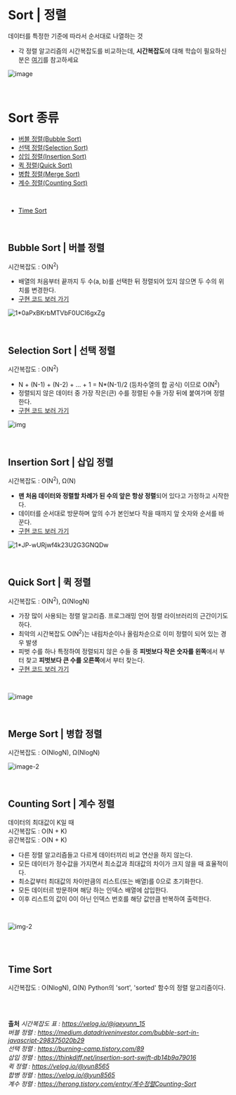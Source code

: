 # Sort | 정렬
데이터를 특정한 기준에 따라서 순서대로 나열하는 것
- 각 정렬 알고리즘의 시간복잡도를 비교하는데, **시간복잡도**에 대해 학습이 필요하신 분은 [여기](https://seen-young.tistory.com/46#c2)를 참고하세요

![image](https://gmlwjd9405.github.io/images/algorithm-quick-sort/sort-time-complexity.png)


<br>

# Sort 종류
- [버블 정렬(Bubble Sort)](#bubble-sort--버블-정렬)
- [선택 정렬(Selection Sort)](#selection-sort--선택-정렬)
- [삽입 정렬(Insertion Sort)](#insertion-sort--삽입-정렬)
- [퀵 정렬(Quick Sort)](#quick-sort--퀵-정렬)
- [병합 정렬(Merge Sort)](#merge-sort--병합-정렬)
- [계수 정렬(Counting Sort)](#counting-sort--계수-정렬)

<br>

- [Time Sort](#time-sort)




<br>

## Bubble Sort | 버블 정렬
시간복잡도 : O(N<sup>2</sup>)  

- 배열의 처음부터 끝까지 두 수(a, b)를 선택한 뒤 정렬되어 있지 않으면 두 수의 위치를 변경한다.
- [구현 코드 보러 가기](https://github.com/kseenyoung/coding-test-with-python/blob/main/정렬/Bubble%20Sort.py)

![1*0aPxBKrbMTVbF0UCI6gxZg](https://user-images.githubusercontent.com/65147869/233764423-1c701a84-bf4c-4f54-8624-44e10b455e80.gif)










<br>

## Selection Sort | 선택 정렬
시간복잡도 : O(N<sup>2</sup>)

- N + (N-1) + (N-2) + ... + 1 = N*(N-1)/2 (등차수열의 합 공식) 이므로 O(N<sup>2</sup>)
- 정렬되지 않은 데이터 중 가장 작은(큰) 수를 정렬된 수들 가장 뒤에 붙여가며 정렬한다.
- [구현 코드 보러 가기](https://github.com/kseenyoung/coding-test-with-python/blob/main/%EC%A0%95%EB%A0%AC/Selection%20Sort.py)

![img](https://user-images.githubusercontent.com/65147869/233765223-a2060a2a-7928-4a1e-8eea-d2429289c049.gif)







<br>

## Insertion Sort | 삽입 정렬
시간복잡도 : O(N<sup>2</sup>), Ω(N)

- **맨 처음 데이터와 정렬할 차례가 된 수의 앞은 항상 정렬**되어 있다고 가정하고 시작한다.  
- 데이터를 순서대로 방문하며 앞의 수가 본인보다 작을 때까지 앞 숫자와 순서를 바꾼다.
- [구현 코드 보러 가기](https://github.com/kseenyoung/coding-test-with-python/blob/main/%EC%A0%95%EB%A0%AC/Insertion%20Sort.py)

![1*JP-wURjwf4k23U2G3GNQDw](https://user-images.githubusercontent.com/65147869/233765261-fae8f5ae-c6a0-40b4-b7f9-6da056203e4a.gif)







<br>

## Quick Sort | 퀵 정렬
시간복잡도 : O(N<sup>2</sup>), Ω(NlogN)
- 가장 많이 사용되는 정렬 알고리즘. 프로그래밍 언어 정렬 라이브러리의 근간이기도 하다.
- 최악의 시간복잡도 O(N<sup>2</sup>)는 내림차순이나 올림차순으로 이미 정렬이 되어 있는 경우 발생
- 피벗 수를 하나 특정하여 정렬되지 않은 수들 중 **피벗보다 작은 숫자를 왼쪽**에서 부터 찾고 **피벗보다 큰 수를 오른쪽**에서 부터 찾는다.
- [구현 코드 보러 가기](https://github.com/kseenyoung/coding-test-with-python/blob/main/%EC%A0%95%EB%A0%AC/Quick%20Sort.py)

<br>

![image](https://user-images.githubusercontent.com/65147869/233765514-380d7b1e-8c6f-469a-aab2-caa4fc54e090.gif)






<br>

## Merge Sort | 병합 정렬
시간복잡도 : O(NlogN), Ω(NlogN)

![image-2](https://user-images.githubusercontent.com/65147869/233765535-17eb312f-beb8-4840-bd46-a2602dc80202.gif)






<br>


## Counting Sort | 계수 정렬
데이터의 최대값이 K일 때 <br>
시간복잡도 : O(N + K)  
공간복잡도 : O(N + K)


- 다른 정렬 알고리즘들고 다르게 데이터끼리 비교 연산을 하지 않는다.
- 모든 데이터가 정수값을 가지면서 최소값과 최대값의 차이가 크지 않을 때 효율적이다.
- 최소값부터 최대값의 차이만큼의 리스트(또는 배열)를 0으로 초기화한다.
- 모든 데이터르 방문하며 해당 하는 인덱스 배열에 삽입한다.
- 이후 리스트의 값이 0이 아닌 인덱스 번호를 해당 값만큼 반복하여 출력한다.

<br>

![img-2](https://user-images.githubusercontent.com/65147869/233770718-e55f12f1-db0e-4003-ba71-8c75145c6d3d.gif)









<br><br>

## Time Sort
시간복잡도 : O(NlogN), Ω(N)
Python의 'sort', 'sorted' 함수의 정렬 알고리즘이다.




<br><br>

**출처**
*시간복잡도 표 : https://velog.io/@jaeyunn_15*  
*버블 정렬 : https://medium.datadriveninvestor.com/bubble-sort-in-javascript-298375020b29*  
*선택 정렬 : https://burning-camp.tistory.com/89*  
*삽입 정렬 : https://thinkdiff.net/insertion-sort-swift-db14b9a79016*  
*퀵 정렬 : https://velog.io/@yun8565*  
*합병 정렬 : https://velog.io/@yun8565*  
*계수 정렬 : https://herong.tistory.com/entry/계수정렬Counting-Sort*
